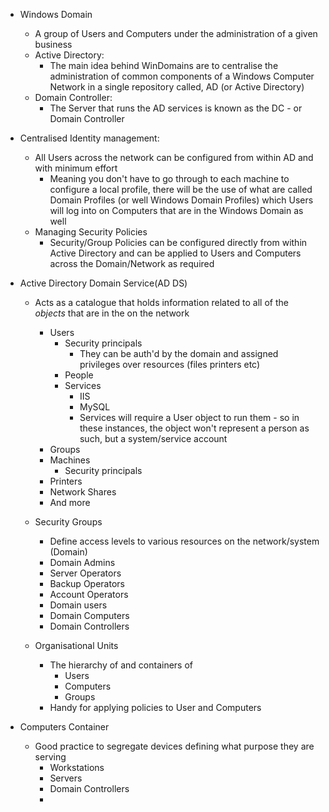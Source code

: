 - Windows Domain
	- A group of Users and Computers under the administration of a given business
	- Active Directory:
		- The main idea behind WinDomains are to centralise the administration of common components of a Windows Computer Network in a single repository called, AD (or Active Directory)
	- Domain Controller:
		- The Server that runs the AD services is known as the DC - or Domain Controller

- Centralised Identity management:
	- All Users across the network can be configured from within AD and with minimum effort
		- Meaning you don't have to go through to each machine to configure a local profile, there will be the use of what are called Domain Profiles (or well Windows Domain Profiles) which Users will log into on Computers that are in the Windows Domain as well
	- Managing Security Policies
		- Security/Group Policies can be configured directly from within Active Directory and can be applied to Users and Computers across the Domain/Network as required

- Active Directory Domain Service(AD DS)
	- Acts as a catalogue that holds information related to all of the *objects* that are in the on the network
		- Users
			- Security principals
				- They can be auth'd by the domain and assigned privileges over resources (files printers etc)
			- People
			- Services
				- IIS
				- MySQL
				- Services will require a User object to run them - so in these instances, the object won't represent a person as such, but a system/service account
		- Groups
		- Machines
			- Security principals
		- Printers
		- Network Shares
		- And more
	- Security Groups
		- Define access levels to various resources on the network/system (Domain)
		- Domain Admins
		- Server Operators
		- Backup Operators
		- Account Operators
		- Domain users
		- Domain Computers
		- Domain Controllers
	
	- Organisational Units
		- The hierarchy of and containers of 
			- Users
			- Computers
			- Groups
		- Handy for applying policies to User and Computers

- Computers Container
	- Good practice to segregate devices defining what purpose they are serving 
		- Workstations
		- Servers
		- Domain Controllers
		- 